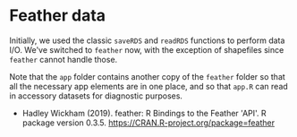 # Feather data

Initially, we used the classic `saveRDS` and `readRDS` functions to perform data I/O. We've switched to `feather` now, with the exception of shapefiles since `feather` cannot handle those. 

Note that the `app` folder contains another copy of the `feather` folder so that all the necessary app elements are in one place, and so that `app.R` can read in accessory datasets for diagnostic purposes.

* Hadley Wickham (2019). feather: R Bindings to the Feather 'API'. R
  package version 0.3.5. https://CRAN.R-project.org/package=feather
